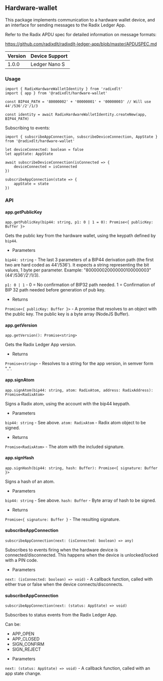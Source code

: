## Hardware-wallet

This package implements communication to a hardware wallet device, and an interface for sending messages to the Radix Ledger App.

Refer to the Radix APDU spec for detailed information on message formats:

https://github.com/radixdlt/radixdlt-ledger-app/blob/master/APDUSPEC.md


| Version | Device Support | 
|---------|----------------|
| 1.0.0   | Ledger Nano S  |



### Usage

    import { RadixHardwareWalletIdentity } from 'radixdlt'
    import { app } from '@radixdlt/hardware-wallet'

    const BIP44_PATH = '80000002' + '00000001' + '00000003' // Will use 44'/536'/2'/1/3

    const identity = await RadixHardwareWalletIdentity.createNew(app, BIP44_PATH)


Subscribing to events:

    import { subscribeAppConnection, subscribeDeviceConnection, AppState } from '@radixdlt/hardware-wallet'

    let deviceConnected: boolean = false
    let appState: AppState

    await subscribeDeviceConnection(isConnected => {
        deviceConnected = isConnected
    })

    subscribeAppConnection(state => {
        appState = state
    })



### API

#### app.getPublicKey

    app.getPublicKey(bip44: string, p1: 0 | 1 = 0): Promise<{ publicKey: Buffer }>

Gets the public key from the hardware wallet, using the keypath defined by `bip44`.

* Parameters

`bip44: string` - The last 3 parameters of a BIP44 derivation path (the first two are hard coded as 44'/536'). It expects a string representing the bit values, 1 byte per parameter. Example: "800000020000000100000003" (44'/536'/2'/1/3).

`p1: 0 | 1` - 0 = No confirmation of BIP32 path needed. 1 = Confirmation of BIP 32 path needed before generation of pub key.

* Returns

`Promise<{ publicKey: Buffer }>` - A promise that resolves to an object with the public key. The public key is a byte array (NodeJS Buffer).


#### app.getVersion

    app.getVersion(): Promise<string>

Gets the Radix Ledger App version.

*  Returns

`Promise<string>` - Resolves to a string for the app version, in semver form "<major>.<minor>.<patch>".


#### app.signAtom

    app.signAtom(bip44: string, atom: RadixAtom, address: RadixAddress): Promise<RadixAtom>

Signs a Radix atom, using the account with the bip44 keypath.

*  Parameters

`bip44: string` - See above.
`atom: RadixAtom` - Radix atom object to be signed.

* Returns

`Promise<RadixAtom>` - The atom with the included signature.


#### app.signHash

    app.signHash(bip44: string, hash: Buffer): Promise<{ signature: Buffer }>

Signs a hash of an atom.

*  Parameters

`bip44: string` - See above.
`hash: Buffer` - Byte array of hash to be signed.

* Returns

`Promise<{ signature: Buffer }` - The resulting signature.


#### subscribeAppConnection

    subscribeAppConnection(next: (isConnected: boolean) => any)
   
Subscribes to events firing when the hardware device is connected/disconnected.
This happens when the device is unlocked/locked with a PIN code.

* Parameters

`next: (isConnected: boolean) => void)` - A callback function, called with either true or false when the device connects/disconnects.


#### subscribeAppConnection

    subscribeAppConnection(next: (status: AppState) => void)
    
Subscribes to status events from the Radix Ledger App.

Can be:

- APP_OPEN
- APP_CLOSED
- SIGN_CONFIRM
- SIGN_REJECT

* Parameters

`next: (status: AppState) => void)` - A callback function, called with an app state change.
